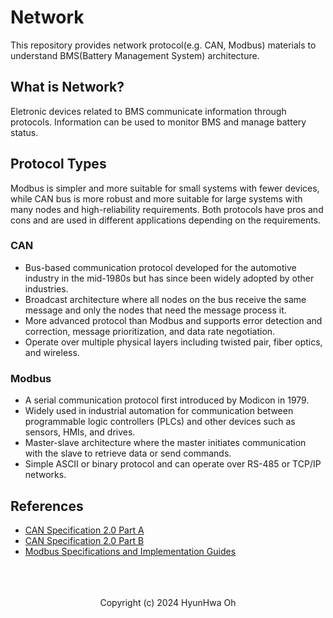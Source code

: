 # Network

This repository provides network protocol(e.g. CAN, Modbus) materials to understand BMS(Battery Management System) architecture.

## What is Network? 

Eletronic devices related to BMS communicate information through protocols. Information can be used to monitor BMS and manage battery status.

## Protocol Types

Modbus is simpler and more suitable for small systems with fewer devices, while CAN bus is more robust and more suitable for large systems with many nodes and high-reliability requirements. Both protocols have pros and cons and are used in different applications depending on the requirements.

### CAN
- Bus-based communication protocol developed for the automotive industry in the mid-1980s but has since been widely adopted by other industries. 
- Broadcast architecture where all nodes on the bus receive the same message and only the nodes that need the message process it. 
- More advanced protocol than Modbus and supports error detection and correction, message prioritization, and data rate negotiation. 
- Operate over multiple physical layers including twisted pair, fiber optics, and wireless.


### Modbus

- A serial communication protocol first introduced by Modicon in 1979.
- Widely used in industrial automation for communication between programmable logic controllers (PLCs) and other devices such as sensors, HMIs, and drives. 
- Master-slave architecture where the master initiates communication with the slave to retrieve data or send commands. 
- Simple ASCII or binary protocol and can operate over RS-485 or TCP/IP networks.

## References

- <a href='https://www.port.de/fileadmin/user_upload/Dateien_IST_fuer_Migration/CAN20A.pdf'>CAN Specification 2.0 Part A</a>
- <a href='https://affon.narod.ru/CAN/CAN20B.pdf'>CAN Specification 2.0 Part B</a>
- <a href='https://www.modbus.org/specs.php'>Modbus Specifications and Implementation Guides</a>

<br/>
<br/>
<br/>

<div align='center'>
Copyright (c) 2024 HyunHwa Oh
</div>